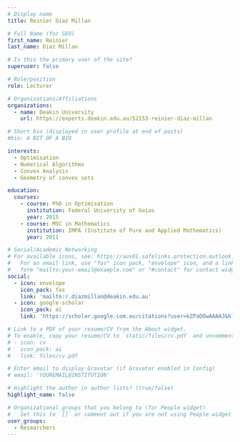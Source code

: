 ```yaml
---
# Display name
title: Reinier Diaz Millan

# Full Name (for SEO)
first_name: Reinier
last_name: Diaz Millan

# Is this the primary user of the site?
superuser: false

# Role/position
role: Lecturer

# Organizations/Affiliations
organizations:
  - name: Deakin University
    url: https://experts.deakin.edu.au/52153-reinier-diaz-millan

# Short bio (displayed in user profile at end of posts)
#bio: A BIT OF A BIO

interests:
  - Optimisation
  - Numerical Algorithms
  - Convex Analysis
  - Geometry of convex sets

education:
  courses:
    - course: PhD in Optimisation
      institution: Federal University of Goias
      year: 2015
    - course: MSC in Mathematics
      institution: IMPA (Institute of Pure and Applied Mathematics)
      year: 2011

# Social/Academic Networking
# For available icons, see: https://aus01.safelinks.protection.outlook.com/?url=https%3A%2F%2Fdocs.hugoblox.com%2Fgetting-started%2Fpage-builder%2F%23icons&data=05%7C02%7Clashi.bandara%40deakin.edu.au%7C967476994afa448d266208ddef4d59ba%7Cd02378ec168846d585401c28b5f470f6%7C0%7C0%7C638929837676504712%7CUnknown%7CTWFpbGZsb3d8eyJFbXB0eU1hcGkiOnRydWUsIlYiOiIwLjAuMDAwMCIsIlAiOiJXaW4zMiIsIkFOIjoiTWFpbCIsIldUIjoyfQ%3D%3D%7C0%7C%7C%7C&sdata=qsyTBecdL7jJa8dJ94uy8dSIkvV4mI2JExHiL%2BCcMbc%3D&reserved=0
#   For an email link, use "fas" icon pack, "envelope" icon, and a link in the
#   form "mailto:your-email@example.com" or "#contact" for contact widget.
social:
  - icon: envelope
    icon_pack: fas
    link: 'mailto:r.diazmillan@deakin.edu.au'
  - icon: google-scholar
    icon_pack: ai
    link: 'https://scholar.google.com.au/citations?user=kZPaOOwAAAAJ&hl=en'

# Link to a PDF of your resume/CV from the About widget.
# To enable, copy your resume/CV to `static/files/cv.pdf` and uncomment the lines below.
# - icon: cv
#   icon_pack: ai
#   link: files/cv.pdf

# Enter email to display Gravatar (if Gravatar enabled in Config)
# email: 'YOUREMAIL@INSTITUTION'

# Highlight the author in author lists? (true/false)
highlight_name: false

# Organizational groups that you belong to (for People widget)
#   Set this to `[]` or comment out if you are not using People widget.
user_groups:
  - Researchers
---
```

